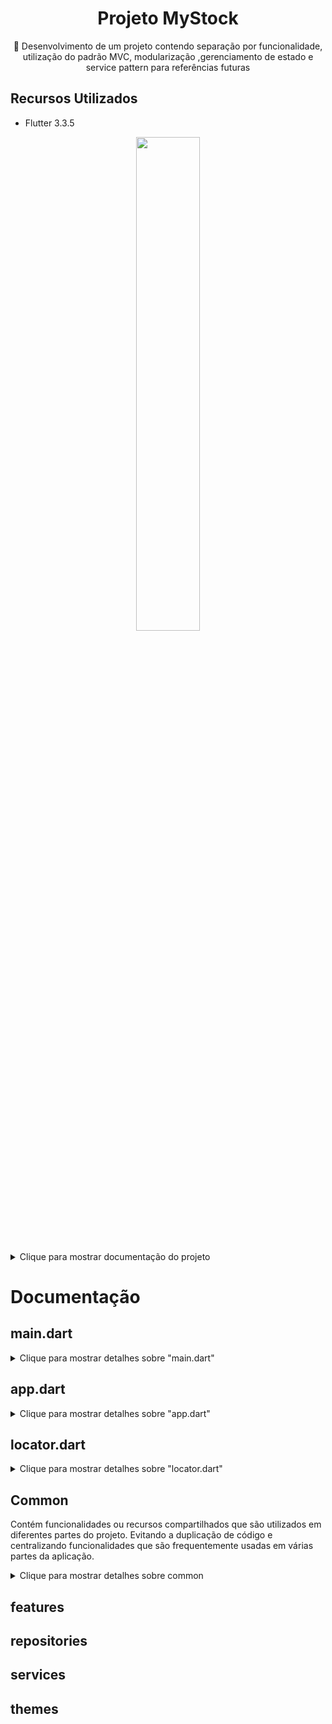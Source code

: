 <H1 align="center">Projeto MyStock</H1>
<p align="center">🚀 Desenvolvimento de um projeto contendo separação por funcionalidade, utilização do padrão MVC, modularização ,gerenciamento de estado e service pattern para referências futuras</p>

## Recursos Utilizados
- Flutter 3.3.5

<div align="center">
    <img src="" style="width:45%">

</div>

```
```

<details>
  <summary>Clique para mostrar documentação do projeto</summary>
  </details>


# Documentação


## main.dart

<details>
  <summary>Clique para mostrar detalhes sobre "main.dart" </summary>
  

<div align="center">
    <img src="https://github.com/lucasmargui/Flutter_Projeto_MyStock/assets/157809964/8d9af620-4a09-46ca-9a06-2536b0af23f6" style="width:90%">

</div>


<div align="center">
    <img src="https://github.com/lucasmargui/Flutter_Projeto_MyStock/assets/157809964/f9d5646e-b433-47b5-add1-c771e2884425" style="width:90%">
</div>

<hr>

- WidgetsFlutterBinding.ensureInitialized() : Este método garante que os widgets do Flutter estejam inicializados antes de qualquer outra operação. É uma etapa importante, especialmente quando se trabalha com APIs assíncronas, como Firebase.
  
- setupDependencies() : Esta função é chamada para configurar as dependências do aplicativo. Isso pode incluir a configuração de serviços, instanciando objetos ou qualquer outra inicialização necessária antes de iniciar o aplicativo.Neste caso estamos inicializando os controllers,services e repositories registrados através do pacote instalado getIt, podendo acessar essas classes e suas propriedades de qualquer parte da aplicação
  
</details>




## app.dart


<details>
  <summary>Clique para mostrar detalhes sobre "app.dart"</summary>


<div align="center">
    <img src="https://github.com/lucasmargui/Flutter_Projeto_MyStock/assets/157809964/87837e0b-ebd4-4070-a6a4-3ca4c3428d6d" style="width:90%">

</div>

<div align="center">
    <img src="https://github.com/lucasmargui/Flutter_Projeto_MyStock/assets/157809964/ae6d8af8-bed4-40e8-8ca0-d3347212bdb0" style="width:90%">

</div>


 Cada rota nomeada é mapeada para um widget correspondente, como OnboardingPage, SplashPage, SignUpPage, etc. O aplicativo usa rotas nomeadas para navegar entre diferentes telas ou páginas. Além disso, a rota "transaction" recebe argumentos, que são usados para passar informações adicionais para a página TransactionPage. Esse argumento passado é para identificar se uma transaction foi passada, se sim significa que estamos editando uma transaction da lista "GenerateTransactionList.transactions" se não, está sendo adicionado uma nova transaction a lista "GenerateTransactionList.transactions".

</details>

## locator.dart

<details>
  <summary>Clique para mostrar detalhes sobre "locator.dart"</summary>



<div align="center">
    <img src="https://github.com/lucasmargui/Flutter_Projeto_MyStock/assets/157809964/1b8478b9-4900-4c77-94bc-69cddb76028d" style="width:90%">

</div>

<div align="center">
    <img src="https://github.com/lucasmargui/Flutter_Projeto_MyStock/assets/157809964/a40cd655-6878-4383-a2ea-98ad9e0c3bdb" style="width:90%">

</div>


<div align="center">
    <img src="https://github.com/lucasmargui/Flutter_Projeto_MyStock/assets/157809964/b655b80a-2621-45de-bf64-e1d944872487" style="width:90%">

</div>

Configura e inicializa um gerenciador de dependências utilizando a biblioteca GetIt. Ele define um objeto chamado "locator" como uma instância do GetIt.

Em seguida, há uma função chamada "setupDependencies()" que registra diferentes tipos de serviços e controladores no "locator" e é chamada na inicialização de main.dart:

- AuthService é registrado como um singleton preguiçoso (lazy singleton) usando registerLazySingleton. Isso significa que uma única instância de AuthService será criada e compartilhada sempre que necessário.

- SecureStorageService, UserDataService, SplashController, SignInController, SignUpController, TransactionRepository, HomeController e BalanceController são registrados como fábricas (factories) usando registerFactory. Isso significa que uma nova instância será criada sempre que uma dessas dependências for solicitada.

- Algumas dependências, como UserDataService e HomeController, recebem parâmetros em seus construtores, que são resolvidos pelo GetIt usando outras dependências registradas anteriormente.




<div align="center">
    <img src="https://github.com/lucasmargui/Flutter_Projeto_MyStock/assets/157809964/02cca10f-17e5-4909-b4b0-5f0122e63269" style="width:90%">

</div>

A configuração do HomeController no locator inclui a injeção de dependência do TransactionRepositoryImpl. Isso permite que, ao registrar o HomeController, possamos usar o locator para recuperar o TransactionRepository previamente registrado. Dentro do HomeController, podemos então acessar todos os métodos definidos na implementação do TransactionRepository, ou seja, no TransactionRepositoryImpl.


<div align="center">
    <img src="https://github.com/lucasmargui/Flutter_Projeto_MyStock/assets/157809964/3f65a7e7-1808-4bde-9a6c-823ad07b3c97" style="width:90%">

</div>

</details>



## Common
Contém funcionalidades ou recursos compartilhados que são utilizados em diferentes partes do projeto. Evitando a duplicação de código e centralizando funcionalidades que são frequentemente usadas em várias partes da aplicação.


<details>
  <summary>Clique para mostrar detalhes sobre common</summary>


### constants
Contém arquivos ou módulos que definem constantes ou valores fixos que são usados em diferentes partes do código. Essas constantes podem incluir valores como configurações, chaves de API, URLs, mensagens de erro, códigos de status HTTP e outras informações que são utilizadas em várias partes do sistema.


<details>
  <summary>Clique para mostrar detalhes sobre constants</summary>


- app_colors.dart : Define uma classe chamada AppColors que contém várias constantes de cores usadas em um aplicativo.
  
- app_text_styles.dart : Define uma classe chamada AppTextStyles que contém várias constantes de estilos de texto usadas em um aplicativo.
  
- date.dart: Define  métodos de acesso a constantes relacionadas ao tempo
  
- keys.dart: Define uma classe chamada Keys que contém constantes estáticas representando chaves usadas para testes de widgets em um aplicativo Flutter.
  
- routes.dart : Define uma classe chamada NamedRoute. Essa classe define rotas nomeadas
  
- constants.dart : um conjunto de declarações de exportação em um arquivo Dart

</details>


### data
Diretório que contém um arquivo responsável por personalizar as exceções. Nesse diretório, você pode encontrar arquivos que definem classes de exceção personalizadas, lidam com o tratamento de exceções de maneira específica para o projeto ou fornecem funções para lidar com erros de forma mais granular.

<details>
  <summary>Clique para detalhes sobre data. </summary>


- data_result.dart: define uma classe abstrata simples "DataResult" e suas duas implementações "_SuccessResult" e "_FailureResult". Usado para lidar com resultados que podem ser bem-sucedidos ou representar uma falha, e ele fornece uma maneira conveniente de trabalhar com esses resultados usando o método fold.

 <div align="center">
    <img src="https://github.com/lucasmargui/Flutter_Projeto_MyStock/assets/157809964/7f062c07-a2f2-46cf-91ef-2367edd5d380" style="width:60%">
</div>

- exceptions.dart: define uma hierarquia de exceções personalizadas
  
- data : um conjunto de declarações de exportação em um arquivo Dart

</details>

### extensions
Contém extensões ou complementos adicionais para o projeto principal. Essas extensões podem incluir funcionalidades adicionais, módulos específicos, plugins ou qualquer outro tipo de código que estenda ou aprimore o projeto principal de alguma forma.

<details>
  <summary>Clique para mostrar detalhes sobre extensions. </summary>


- date_formatter.dart: Define uma extensão (extension) chamada DateTimeFormatter para a classe DateTime. Isso significa que todas as instâncias de DateTime terão acesso aos métodos definidos nessa extensão sem precisar modificar a classe DateTime original.

<div align="center">
    <img src="https://github.com/lucasmargui/Flutter_Projeto_MyStock/assets/157809964/f874225b-4686-4cf0-a4e7-356a65b6b7c3" style="width:60%">
</div>

- page_controller_ext.dart: Define uma extensão para a classe PageController e uma enumeração chamada BottomAppBarItem destinada a uma barra de navegação na parte inferior (bottom navigation bar).
  
- sizes.dart: Define uma classe Sizes que é responsável por ajudar na adaptação de tamanhos e layouts em diferentes dispositivos móveis e também define uma extensão para o tipo num (inteiros e doubles) que adiciona duas propriedades, w e h, para facilitar o cálculo e a adaptação de tamanhos em relação ao tamanho do dispositivo.
  
- types_ext: A primeira extensão é chamada de BoolExt e estende a classe bool. Ela adiciona um método chamado toInt(), que converte um valor booleano em um inteiro. Se o valor booleano for verdadeiro, o método retorna 1; caso contrário, retorna 0. A segunda extensão é chamada de StringExt e estende a classe String. Ela adiciona três métodos:

- extensions : um conjunto de declarações de exportação em um arquivo Dart


</details>  


### features
 São armazenados os arquivos relacionados a funcionalidades específicas do sistema ou aplicação. Essas funcionalidades podem ser agrupadas em pastas ou módulos dentro do diretório "features", facilitando a organização e manutenção do código. Por serem funcionalidades que são utilizadas em diferentes partes do projeto são incluídas em commons

<details>
  <summary>Clique para mostrar detalhes sobre features. </summary>


<div align="center">
    <img src="https://github.com/lucasmargui/Flutter_Projeto_MyStock/assets/157809964/950461f8-3b2f-4180-a091-ffad181d4be6" style="width:45%">

</div><br>


#### balance


- balance_controller.dart: Encapsula uma classe denominada "BalanceController", a qual tem a responsabilidade de controlar o estado dos saldos financeiros em diversas partes da aplicação. Especificamente, esta classe abrange a lógica para a obtenção, cálculo e atualização desses saldos, os quais são baseados nas transações presentes na instância da classe "GenerateTransactionList().transactions". Esta última serve como uma simulação de um repositório de dados. No construtor da classe "BalanceController", é especificado um parâmetro "TransactionRepository transactionRepository", o qual é registrado por meio do "locator". Ao se utilizar o "locator" para recuperar uma instância de "BalanceController", o objeto registrado em "locator.dart" com "TransactionRepository" será retornado.

<div align="center">
    <img src="https://github.com/lucasmargui/Flutter_Projeto_MyStock/assets/157809964/f0c4187c-2dc6-4bd9-82db-1c395b848bde" style="width:45%">
    <img src="https://github.com/lucasmargui/Flutter_Projeto_MyStock/assets/157809964/e95d7bdc-d8aa-439b-a4c8-81d6cdcce893" style="width:45%">
</div>




<div align="center">
<h3> Fluxo para acessar métodos através do controller </h3>
    <img src="https://github.com/lucasmargui/Flutter_Projeto_MyStock/assets/157809964/dd429985-95dd-4fed-8eb3-7c436e58feb4" style="width:100%">
</div>

- ballance_state.dart: Classes que permitem modelar diferentes estados

<div align="center">
<h3> Fluxo dos estados </h3>
    <img src="https://github.com/lucasmargui/Flutter_Projeto_MyStock/assets/157809964/1cac6e6a-3150-41ab-9fad-3c4e47876c4f" style="width:75%">
</div>

- balance : um conjunto de declarações de exportação em um arquivo Dart


#### transaction



- trasaction_controller.dart : Encapsula uma classe denominada TransactionController onde os estados das transações são gerenciados centralmente e notificam os widgets interessados quando há mudanças. Ele também faz uso de repositórios (TransactionRepository) presentes na instância da classe "GenerateTransactionList().transactions" para interagir com os dados das transações e um serviço de armazenamento seguro (SecureStorageService) para lidar com a segurança dos dados sensíveis.






<div align="center">
<h3> Fluxo para acessar métodos através do controller </h3>
    <img src="https://github.com/lucasmargui/Flutter_Projeto_MyStock/assets/157809964/43712960-3df2-48f2-8b5f-526a67ad4412" style="width:100%">
</div>


- transaction_state.dart: Classes que permitem modelar diferentes estados

<div align="center">
<h3> Fluxo dos estados </h3>
    <img src="https://github.com/lucasmargui/Flutter_Projeto_MyStock/assets/157809964/b2d0092e-6dc7-403a-8f80-73571c2498fa" style="width:100%">
</div>



- transaction.dart: um conjunto de declarações de exportação em um arquivo Dart


</details>

### models
São armazenados os modelos de dados da aplicação. Esses modelos representam as entidades principais do sistema e definem a estrutura e o comportamento dos dados que serão manipulados pela aplicação.


<details>
  <summary>Clique para mostrar detalhes sobre models. </summary>


- agreements_model.dart : Define AgreementsModel. Suas propriedades incluem um título (title), um caminho para o ativo (assetPath), e uma rota nomeada (namedRoute).
  
- balances_model.dart :  Define BalancesModel e possui três propriedades: totalIncome, totalOutcome e totalBalance, que representam, respectivamente, o total de renda, o total de despesas e o saldo total.
  
- transaction_model.dart : Define TransactionModel, e as propriedades utilizadas são description, category, value, date, status, createdAt, id, userId e syncStatus.
  
- user_model.dart : Define  UserModel e possui as seguintes propriedades: id, name, email e password.
   
- models.dart : um conjunto de declarações de exportação em um arquivo Dart

</details>

### utils

Contém arquivos e módulos com funções auxiliares ou utilitárias que são utilizadas em diferentes partes do projeto. Essas funções podem incluir:


<details>
  <summary>Clique para mostrar detalhes sobre utils. </summary>


- money_mask_controller.dart : Define uma classe chamada MoneyMaskedTextController, que é uma subclasse de TextEditingController. Essa classe é usada para controlar e formatar valores monetários em um campo de texto.

<div align="center">
    <img src="https://github.com/lucasmargui/Flutter_Projeto_MyStock/assets/157809964/d250f3d2-c76c-4b20-9eea-023264fd96f4" style="width:50%">
</div>

- uppercase_text_formatter.dart : Esta classe é utilizada para formatar o texto inserido em um campo de entrada de texto para que todas as letras sejam convertidas para maiúsculas.
  
 <div align="center">
    <img src="https://github.com/lucasmargui/Flutter_Projeto_MyStock/assets/157809964/3d4ade86-525a-452b-a7c2-74ac24d3b67a" style="width:50%">
</div>


- validator.dart: Define uma classe chamada Validator com métodos estáticos para validar diferentes tipos de entrada, como nome, email, senha e confirmação de senha.

<div align="center">
    <h3> Validação de formulário </h3>
    <img src="https://github.com/lucasmargui/Flutter_Projeto_MyStock/assets/157809964/24ad355a-21ad-47e9-bcfd-d2325f14c39f" style="width:100%">
</div>

- utils : um conjunto de declarações de exportação em um arquivo Dart


</details>

### widgets

Contém componentes ou elementos de interface do usuário (UI) que são compartilhados e reutilizados em várias partes do projeto. Esses widgets podem incluir botões, campos de entrada, barras de progresso, ou qualquer outro elemento de interface que seja comum e utilizado em diferentes partes da aplicação.

<details>
  <summary>Clique para mostrar detalhes sobre widgets. </summary>

- app_header.dart: Um componente que representa o cabeçalho da aplicação, geralmente contendo o logotipo, título e possivelmente botões de navegação.

- base_page.dart: Uma página base que pode ser estendida por outras páginas para fornecer funcionalidades comuns, como a estrutura básica de layout e lógica de navegação.

- custom_bottom_app_bar.dart: Uma barra de navegação inferior personalizada que pode conter ícones, texto e funcionalidades de navegação para diferentes partes da aplicação.

- custom_bottom_sheet.dart: Um componente que exibe um painel inferior personalizado, geralmente usado para apresentar opções de ação adicionais ou informações contextuais.

- custom_circular_progress_indicator.dart: Um indicador de progresso circular personalizado que pode ser usado para indicar carregamento ou processamento em segundo plano.

- custom_snackbar.dart: Um componente personalizado para exibir mensagens temporárias na parte inferior da tela, geralmente usadas para fornecer feedback ao usuário sobre ações realizadas.

- custom_text_form_field.dart: Um campo de formulário de texto personalizado que pode incluir validações, estilos e outras personalizações específicas.

- custom_text_title.dart: Um componente de título de texto personalizado usado para títulos de seções, cabeçalhos de páginas, etc.

- greetings.dart: Um componente que pode ser usado para exibir saudações personalizadas com base em diferentes condições, como a hora do dia ou o estado do usuário.

- multi_text_button.dart: Um botão personalizado que pode exibir múltiplas linhas de texto e possivelmente ícones, usado para ações específicas na aplicação.

- notification_widget.dart: Um componente que exibe notificações ou alertas para o usuário, como mensagens de erro, avisos ou confirmações.

- password_form_field.dart: Um campo de formulário personalizado específico para entrada de senhas, geralmente incluindo funcionalidades de ocultação de texto e validação.

- primary_button.dart: Um botão de destaque primário na aplicação, geralmente usado para ações principais ou de destaque.

- transaction_listview.dart: Um componente que exibe uma lista de transações ou itens, com opções de filtragem, classificação e interações adicionais.

- widgets.dart: Um arquivo de agregação que importa e exporta todos os widgets personalizados disponíveis na aplicação, facilitando o acesso e a utilização em outras partes do projeto.


</details>

</details>

## features

## repositories

## services

## themes






















